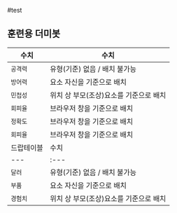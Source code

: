 #test

## 훈련용 더미봇
| 수치 | 수치 |
|---|---|
| `공격력` | 유형(기준) 없음 / 배치 불가능 |
| `방어력` | 요소 자신을 기준으로 배치 |
| `민첩성` | 위치 상 부모(조상)요소를 기준으로 배치 |
| `회피율` | 브라우저 창을 기준으로 배치 |
| `정확도` | 브라우저 창을 기준으로 배치 |
| `회피율` | 브라우저 창을 기준으로 배치 |
| 드랍테이블 | 수치 |
|---|:---|
| `달러` | 유형(기준) 없음 / 배치 불가능 |
| `부품` | 요소 자신을 기준으로 배치 |
| `경험치` | 위치 상 부모(조상)요소를 기준으로 배치 |
